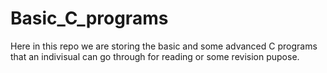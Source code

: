 # Basic_C_programs

Here in this repo we are storing the basic  and some advanced C programs that an indivisual can go through for reading or some 
revision pupose.



